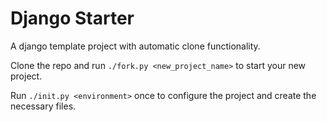 # Django Starter

A django template project with automatic clone functionality.

Clone the repo and run `./fork.py <new_project_name>` to start your new project.

Run `./init.py <environment>` once to configure the project and create the necessary files.
